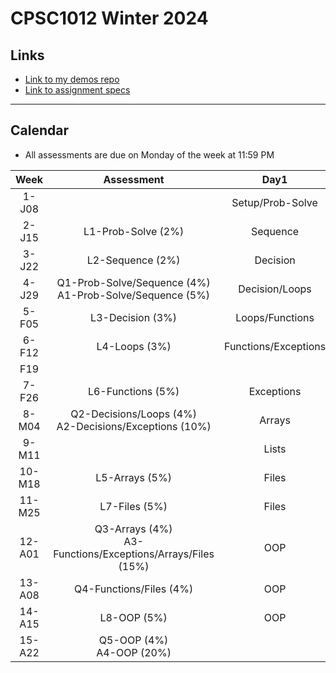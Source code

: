 # CPSC1012 Winter 2024

## Links

- [Link to my demos repo](https://github.com/RobbinLawASPdotnet/dotnet8-demos)
- [Link to assignment specs](https://github.com/CPSC-1012/Winter-2024-Assignments)

---

## Calendar

- All assessments are due on Monday of the week at 11:59 PM

|Week|Assessment|Day1|Day2|Day3|
|:-:|:-:|:-:|:-:|:-:|
|1-J08||Setup/Prob-Solve|Setup/Prob-Solve|Setup/Prob-Solve|
|2-J15|L1-Prob-Solve (2%)|Sequence|Sequence|Sequence|
|3-J22|L2-Sequence (2%)|Decision|Decision|Decision|
|4-J29|Q1-Prob-Solve/Sequence (4%)<br>A1-Prob-Solve/Sequence (5%)|Decision/Loops|Decision/Loops|Decision/Loops|
|5-F05|L3-Decision (3%)|Loops/Functions|Loops/Functions|Loops/Functions|
|6-F12|L4-Loops (3%)|Functions/Exceptions|Functions/Exceptions|Functions/Exceptions|
|F19|||||
|7-F26|L6-Functions (5%)|Exceptions|Exceptions|Exceptions|
|8-M04|Q2-Decisions/Loops (4%)<br>A2-Decisions/Exceptions (10%)|Arrays|Arrays|Arrays|
|9-M11||Lists|Lists|Lists|
|10-M18|L5-Arrays (5%)|Files|Files|Files|
|11-M25|L7-Files (5%)|Files|Files|Files|
|12-A01|Q3-Arrays (4%)<br>A3-Functions/Exceptions/Arrays/Files (15%)|OOP|OOP|OOP|
|13-A08|Q4-Functions/Files (4%)|OOP|OOP|OOP|
|14-A15|L8-OOP (5%)|OOP|OOP|OOP|
|15-A22|Q5-OOP (4%)<br>A4-OOP (20%)|
